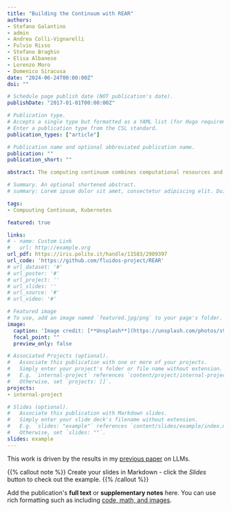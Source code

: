 ```yaml
---
title: "Building the Continuum with REAR"
authors:
- Stefano Galantino
- admin
- Andrea Colli-Vignarelli
- Fulvio Risso
- Stefano Braghin
- Elisa Albanese
- Lorenzo Moro
- Domenico Siracusa
date: "2024-06-24T00:00:00Z"
doi: ""

# Schedule page publish date (NOT publication's date).
publishDate: "2017-01-01T00:00:00Z"

# Publication type.
# Accepts a single type but formatted as a YAML list (for Hugo requirements).
# Enter a publication type from the CSL standard.
publication_types: ["article"]

# Publication name and optional abbreviated publication name.
publication: ""
publication_short: ""

abstract: The computing continuum combines computational resources and services from edge to cloud, promising enhanced efficiency and resilience with respect to the traditional siloed based approach. This study presents the REAR (Resource Advertisement and Reservation) protocol, which tackles the complexities of managing resources within this continuum. REAR establishes standardized interfaces to enable interoperability, enhances resource allocation efficiency, and maintains security measures for workload execution. The paper details the protocol’s design, key components, operational workflows, and potential uses, contributing to the optimization of resource use across the computing continuum. 

# Summary. An optional shortened abstract.
# summary: Lorem ipsum dolor sit amet, consectetur adipiscing elit. Duis posuere tellus ac convallis placerat. Proin tincidunt magna sed ex sollicitudin condimentum.

tags:
- Compuuting Continuum, Kubernetes

featured: true

links:
# - name: Custom Link
#   url: http://example.org
url_pdf: https://iris.polito.it/handle/11583/2989397
url_code: 'https://github.com/fluidos-project/REAR'
# url_dataset: '#'
# url_poster: '#'
# url_project: ''
# url_slides: ''
# url_source: '#'
# url_video: '#'

# Featured image
# To use, add an image named `featured.jpg/png` to your page's folder. 
image:
  caption: 'Image credit: [**Unsplash**](https://unsplash.com/photos/s9CC2SKySJM)'
  focal_point: ""
  preview_only: false

# Associated Projects (optional).
#   Associate this publication with one or more of your projects.
#   Simply enter your project's folder or file name without extension.
#   E.g. `internal-project` references `content/project/internal-project/index.md`.
#   Otherwise, set `projects: []`.
projects:
- internal-project

# Slides (optional).
#   Associate this publication with Markdown slides.
#   Simply enter your slide deck's filename without extension.
#   E.g. `slides: "example"` references `content/slides/example/index.md`.
#   Otherwise, set `slides: ""`.
slides: example
---
```


This work is driven by the results in my [previous paper](/publication/conference-paper/) on LLMs.

{{% callout note %}}
Create your slides in Markdown - click the *Slides* button to check out the example.
{{% /callout %}}

Add the publication's **full text** or **supplementary notes** here. You can use rich formatting such as including [code, math, and images](https://docs.hugoblox.com/content/writing-markdown-latex/).
